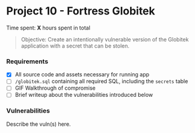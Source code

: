 # Project 10 - Fortress Globitek

Time spent: **X** hours spent in total

> Objective: Create an intentionally vulnerable version of the Globitek application with a secret that can be stolen.

### Requirements

- [x] All source code and assets necessary for running app
- [ ] `/globitek.sql` containing all required SQL, including the `secrets` table
- [ ] GIF Walkthrough of compromise
- [ ] Brief writeup about the vulnerabilities introduced below

### Vulnerabilities

Describe the vuln(s) here.
